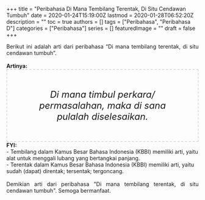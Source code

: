 +++
title = "Peribahasa Di Mana Tembilang Terentak, Di Situ Cendawan Tumbuh"
date = 2020-01-24T15:19:00Z
lastmod = 2020-01-28T06:52:20Z
description = ""
toc = true
authors = []
tags = ["Peribahasa", "Peribahasa D"]
categories = ["Peribahasa"]
series = []
featuredImage = ""
draft = false
+++

<div dir="ltr" style="text-align: left;" trbidi="on"><div style="text-align: justify;">Berikut ini adalah arti dari peribahasa “Di mana tembilang terentak, di situ cendawan tumbuh”.</div><br /><div style="text-align: justify;"><b>Artinya:</b></div><div style="border: 2px dashed #ddd; font-size: 24px; height: auto; margin: 0 auto; padding: 50px; text-align: center; width: auto;"><i>Di mana timbul perkara/ permasalahan, maka di sana pulalah diselesaikan.</i></div><b>FYI:</b><br />- Tembilang dalam Kamus Besar Bahasa Indonesia (KBBI) memiliki arti, yaitu alat untuk menggali lubang yang bertangkai panjang.<br />- Terentak dalam Kamus Besar Bahasa Indonesia (KBBI) memiliki arti, yaitu sudah (dapat) direntak; tersentak; tergoncang.<br /><br /><div style="text-align: justify;">Demikian arti dari peribahasa "Di mana tembilang terentak, di situ cendawan tumbuh". Semoga bermanfaat.</div></div>
